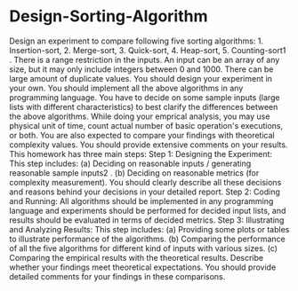 # Design-Sorting-Algorithm
Design an experiment to compare following five sorting algorithms: 1. Insertion-sort, 2. Merge-sort, 3. Quick-sort, 4. Heap-sort, 5. Counting-sort1 . There is a range restriction in the inputs. An input can be an array of any size, but it may only include integers between 0 and 1000. There can be large amount of duplicate values. You should design your experiment in your own. You should implement all the above algorithms in  any programming language. You have to decide on some sample inputs (large lists with different  characteristics) to best clarify the differences between the above algorithms. While doing your  emprical analysis, you may use physical unit of time, count actual number of basic operation's  executions, or both. You are also expected to compare your findings with theoretical complexity  values. You should provide extensive comments on your results. This homework has three main steps: Step 1: Designing the Experiment: This step includes: (a) Deciding on reasonable inputs / generating reasonable sample inputs2 . (b) Deciding on reasonable metrics (for complexity measurement). You should clearly describe all these decisions and reasons behind your decisions in your detailed report. Step 2: Coding and Running: All algorithms should be implemented in any programming language  and experiments should be performed for decided input lists, and results should be evaluated in terms  of decided metrics.  Step 3: Illustrating and Analyzing Results: This step includes: (a) Providing some plots or tables to illustrate performance of the algorithms. (b) Comparing the performance of all the five algorithms for different kind of inputs with various sizes. (c) Comparing the empirical results with the theoretical results. Describe whether your findings meet  theoretical expectations. You should provide detailed comments for your findings in these comparisons.
